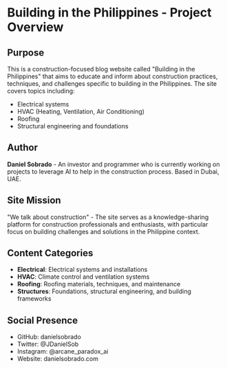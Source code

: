 # Building in the Philippines - Project Overview

## Purpose
This is a construction-focused blog website called "Building in the Philippines" that aims to educate and inform about construction practices, techniques, and challenges specific to building in the Philippines. The site covers topics including:
- Electrical systems
- HVAC (Heating, Ventilation, Air Conditioning)
- Roofing
- Structural engineering and foundations

## Author
**Daniel Sobrado** - An investor and programmer who is currently working on projects to leverage AI to help in the construction process. Based in Dubai, UAE.

## Site Mission
"We talk about construction" - The site serves as a knowledge-sharing platform for construction professionals and enthusiasts, with particular focus on building challenges and solutions in the Philippine context.

## Content Categories
- **Electrical**: Electrical systems and installations
- **HVAC**: Climate control and ventilation systems  
- **Roofing**: Roofing materials, techniques, and maintenance
- **Structures**: Foundations, structural engineering, and building frameworks

## Social Presence
- GitHub: danielsobrado
- Twitter: @JDanielSob
- Instagram: @arcane_paradox_ai
- Website: danielsobrado.com